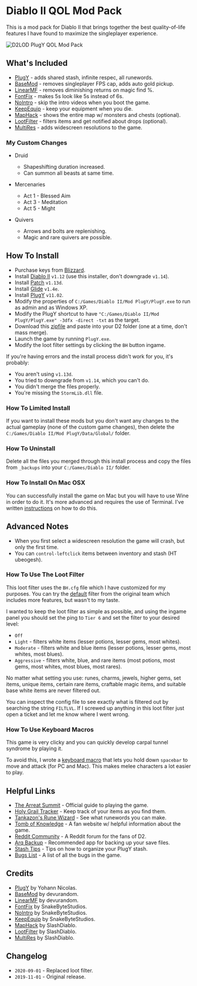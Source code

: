 # Diablo II QOL Mod Pack

This is a mod pack for Diablo II that brings together the best quality-of-life features I have found to maximize the singleplayer experience.

![D2LOD PlugY QOL Mod Pack](https://i.imgur.com/F2wfSek.jpg)

## What's Included

- [PlugY](http://plugy.free.fr/en/index.html) - adds shared stash, infinite respec, all runewords.
- [BaseMod](https://d2mods.info/forum/viewtopic.php?t=65492) - removes singleplayer FPS cap, adds auto gold pickup.
- [LinearMF](https://d2mods.info/forum/viewtopic.php?t=65492&start=200) - removes diminishing returns on magic find %.
- [FontFix](https://www.snakebytestudios.com/projects/mods/diablo-2-mods/#fixedfont) - makes 5s look like 5s instead of 6s.
- [NoIntro](https://www.snakebytestudios.com/projects/mods/diablo-2-mods/#nointro) - skip the intro videos when you boot the game.
- [KeepEquip](https://www.snakebytestudios.com/projects/mods/diablo-2-mods/#equipmentdeath) - keep your equipment when you die.
- [MapHack](https://github.com/youbetterdont/bhconfig/wiki/User-Guide) - shows the entire map w/ monsters and chests (optional).
- [LootFilter](https://www.reddit.com/r/slashdiablo/comments/hw0dro/announcing_slash_bh_199/) - filters items and get notified about drops (optional).
- [MultiRes](https://www.reddit.com/r/slashdiablo/comments/7z5uy1/hd_mod_and_maphack_new_release/) - adds widescreen resolutions to the game.

### My Custom Changes

- Druid
	- Shapeshifting duration increased.
	- Can summon all beasts at same time.

- Mercenaries
	- Act 1 - Blessed Aim
	- Act 3 - Meditation
	- Act 5 - Might

- Quivers
	- Arrows and bolts are replenishing.
	- Magic and rare quivers are possible.

## How To Install

- Purchase keys from [Blizzard](https://us.shop.battle.net/en-us/family/diablo-ii).
- Install [Diablo II](https://mega.nz/#!e9thyD6A!ExGJuZUtvRJ2c8DrxSL0ihCouh-ARbdVxODXIqVt3dc) ``v1.12`` (use this installer, don't downgrade ``v1.14``).
- Install [Patch](http://ftp.blizzard.com/pub/diablo2exp/patches/PC/LODPatch_113d.exe) ``v1.13d``.
- Install [Glide](http://www.svenswrapper.de/english/files.html) ``v1.4e``.
- Install [PlugY](http://plugy.free.fr/en/index.html) ``v11.02``.
- Modify the properties of ``C:/Games/Diablo II/Mod PlugY/PlugY.exe`` to run as admin and as Windows XP.
- Modify the PlugY shortcut to have ``"C:/Games/Diablo II/Mod PlugY/PlugY.exe" -3dfx -direct -txt`` as the target.
- Download this [zipfile](https://github.com/whipowill/d2-plugy-qol/archive/master.zip) and paste into your D2 folder (one at a time, don't mass merge).
- Launch the game by running ``PlugY.exe``.
- Modify the loot filter settings by clicking the ``BH`` button ingame.

If you're having errors and the install process didn't work for you, it's probably:

- You aren't using ``v1.13d``.
- You tried to downgrade from ``v1.14``, which you can't do.
- You didn't merge the files properly.
- You're missing the ``StormLib.dll`` file.

### How To Limited Install

If you want to install these mods but you don't want any changes to the actual gameplay (none of the custom game changes), then delete the ``C:/Games/Diablo II/Mod PlugY/Data/Global/`` folder.

### How To Uninstall

Delete all the files you merged through this install process and copy the files from ``_backups`` into your ``C:/Games/Diablo II/`` folder.

### How To Install On Mac OSX

You can successfully install the game on Mac but you will have to use Wine in order to do it.  It's more advanced and requires the use of Terminal.  I've written [instructions](https://gist.github.com/whipowill/8f9a117895f2927cd6b52ccc611c8266) on how to do this.

## Advanced Notes

- When you first select a widescreen resolution the game will crash, but only the first time.
- You can ``control-leftclick`` items between inventory and stash (HT ubeogesh).

### How To Use The Loot Filter

This loot filter uses the ``BH.cfg`` file which I have customized for my purposes.  You can try the [default](https://github.com/youbetterdont/bhconfig) filter from the original team which includes more features, but wasn't to my taste.

I wanted to keep the loot filter as simple as possible, and using the ingame panel you should set the ping to ``Tier 6`` and set the filter to your desired level:

- ``Off``
- ``Light`` - filters white items (lesser potions, lesser gems, most whites).
- ``Moderate`` - filters white and blue items (lesser potions, lesser gems, most whites, most blues).
- ``Aggressive`` - filters white, blue, and rare items (most potions, most gems, most whites, most blues, most rares).

No matter what setting you use: runes, charms, jewels, higher gems, set items, unique items, certain rare items, craftable magic items, and suitable base white items are never filtered out.

You can inspect the config file to see exactly what is filtered out by searching the string ``FILTLVL``.  If I screwed up anything in this loot filter just open a ticket and let me know where I went wrong.

### How To Use Keyboard Macros

This game is very clicky and you can quickly develop carpal tunnel syndrome by playing it.

To avoid this, I wrote a [keyboard macro](https://github.com/whipowill/ahk-autoattack) that lets you hold down ``spacebar`` to move and attack (for PC and Mac).  This makes melee characters a lot easier to play.

## Helpful Links

- [The Arreat Summit](http://classic.battle.net/diablo2exp/) - Official guide to playing the game.
- [Holy Grail Tracker](https://d2-holy-grail.herokuapp.com/) - Keep track of your items as you find them.
- [Tankazon's Rune Wizard](https://fabd.github.io/diablo2/runewizard/index.html) - See what runewords you can make.
- [Tomb of Knowledge](http://www.d2tomb.com/curses.shtml) - A fan website w/ helpful information about the game.
- [Reddit Community](https://www.reddit.com/r/diablo2/) - A Reddit forum for the fans of D2.
- [Arq Backup](https://www.arqbackup.com/) - Recommended app for backing up your save files.
- [Stash Tips](https://github.com/whipowill/d2-plugy-qol/blob/master/STASH.md) - Tips on how to organize your PlugY stash.
- [Bugs List](https://us.battle.net/forums/en/d3/topic/6037267083) - A list of all the bugs in the game.

## Credits

- [PlugY](http://plugy.free.fr/en/index.html) by Yohann Nicolas.
- [BaseMod](https://d2mods.info/forum/viewtopic.php?t=65492) by devurandom.
- [LinearMF](https://d2mods.info/forum/viewtopic.php?t=65492&start=200) by devurandom.
- [FontFix](https://www.snakebytestudios.com/projects/mods/diablo-2-mods/#fixedfont) by SnakeByteStudios.
- [NoIntro](https://www.snakebytestudios.com/projects/mods/diablo-2-mods/#nointro) by SnakeByteStudios.
- [KeepEquip](https://www.snakebytestudios.com/projects/mods/diablo-2-mods/#equipmentdeath) by SnakeByteStudios.
- [MapHack](https://github.com/youbetterdont/slashdiablo-maphack) by SlashDiablo.
- [LootFilter](https://www.reddit.com/r/slashdiablo/comments/hw0dro/announcing_slash_bh_199/) by SlashDiablo.
- [MultiRes](https://www.reddit.com/r/slashdiablo/comments/7z5uy1/hd_mod_and_maphack_new_release/) by SlashDiablo.

## Changelog

- ``2020-09-01`` - Replaced loot filter.
- ``2019-11-01`` - Original release.